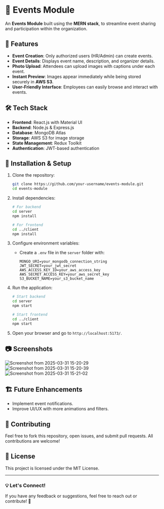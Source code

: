 # 📌 Events Module

An **Events Module** built using the **MERN stack**, to streamline event sharing and participation within the organization.

## 🚀 Features

- **Event Creation**: Only authorized users (HR/Admin) can create events.
- **Event Details**: Displays event name, description, and organizer details.
- **Photo Upload**: Attendees can upload images with captions under each event.
- **Instant Preview**: Images appear immediately while being stored securely in **AWS S3**.
- **User-Friendly Interface**: Employees can easily browse and interact with events.

## 🛠️ Tech Stack

- **Frontend**: React.js with Material UI
- **Backend**: Node.js & Express.js
- **Database**: MongoDB Atlas
- **Storage**: AWS S3 for image storage
- **State Management**: Redux Toolkit
- **Authentication**: JWT-based authentication

## 📂 Installation & Setup

1. Clone the repository:
   ```bash
   git clone https://github.com/your-username/events-module.git
   cd events-module
   ```

2. Install dependencies:
   ```bash
   # For backend
   cd server
   npm install

   # For frontend
   cd ../client
   npm install
   ```

3. Configure environment variables:
   - Create a `.env` file in the `server` folder with:
     ```env
     MONGO_URI=your_mongodb_connection_string
     JWT_SECRET=your_jwt_secret
     AWS_ACCESS_KEY_ID=your_aws_access_key
     AWS_SECRET_ACCESS_KEY=your_aws_secret_key
     S3_BUCKET_NAME=your_s3_bucket_name
     ```

4. Run the application:
   ```bash
   # Start backend
   cd server
   npm start

   # Start frontend
   cd ../client
   npm start
   ```

5. Open your browser and go to `http://localhost:5173/`.

## 📷 Screenshots
![Screenshot from 2025-03-31 15-20-29](https://github.com/user-attachments/assets/b6da7efc-0fb0-45e6-91bf-34754cf093d1)
![Screenshot from 2025-03-31 15-20-39](https://github.com/user-attachments/assets/ddc5ff04-22d1-4370-bfb8-6a4cd6da2bb1)
![Screenshot from 2025-03-31 15-21-02](https://github.com/user-attachments/assets/48b8923d-3bd4-48c9-a29e-e5e29e9cef7b)


## 🏗️ Future Enhancements
- Implement event notifications.
- Improve UI/UX with more animations and filters.

## 🤝 Contributing
Feel free to fork this repository, open issues, and submit pull requests. All contributions are welcome!

## 📜 License
This project is licensed under the MIT License.

---

### 💡 Let's Connect!
If you have any feedback or suggestions, feel free to reach out or contribute! 🚀
